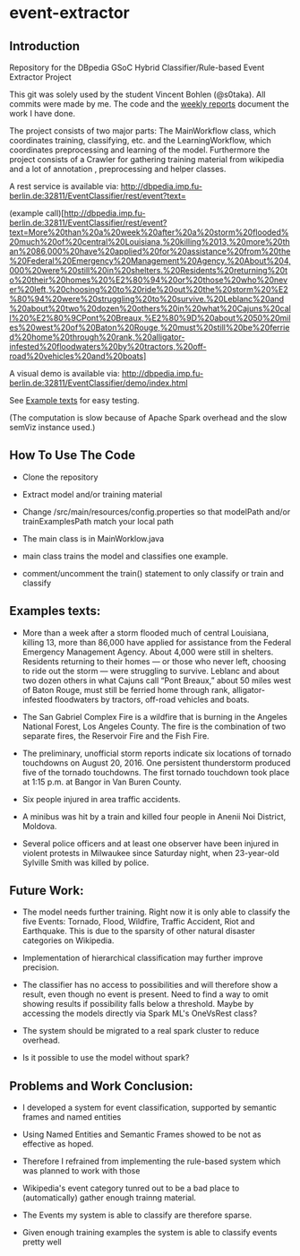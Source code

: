 # event-extractor

## Introduction

Repository for the DBpedia GSoC Hybrid Classifier/Rule-based Event Extractor Project

This git was solely used by the student Vincent Bohlen (@s0taka). All commits were made by me. The code and the [weekly reports](https://github.com/dbpedia/event-extractor/wiki/Weekly-Reports) document the work I have done.

The project consists of two major parts: The MainWorkflow class, which coordinates training, classifying, etc. and the LearningWorkflow, which coordinates preprocessing and learning of the model.
Furthermore the project consists of a Crawler for gathering training material from wikipedia and a lot of annotation
, preprocessing and helper classes.

A rest service is available via: http://dbpedia.imp.fu-berlin.de:32811/EventClassifier/rest/event?text=

(example call)[http://dbpedia.imp.fu-berlin.de:32811/EventClassifier/rest/event?text=More%20than%20a%20week%20after%20a%20storm%20flooded%20much%20of%20central%20Louisiana,%20killing%2013,%20more%20than%2086,000%20have%20applied%20for%20assistance%20from%20the%20Federal%20Emergency%20Management%20Agency.%20About%204,000%20were%20still%20in%20shelters.%20Residents%20returning%20to%20their%20homes%20%E2%80%94%20or%20those%20who%20never%20left,%20choosing%20to%20ride%20out%20the%20storm%20%E2%80%94%20were%20struggling%20to%20survive.%20Leblanc%20and%20about%20two%20dozen%20others%20in%20what%20Cajuns%20call%20%E2%80%9CPont%20Breaux,%E2%80%9D%20about%2050%20miles%20west%20of%20Baton%20Rouge,%20must%20still%20be%20ferried%20home%20through%20rank,%20alligator-infested%20floodwaters%20by%20tractors,%20off-road%20vehicles%20and%20boats]

A visual demo is available via: http://dbpedia.imp.fu-berlin.de:32811/EventClassifier/demo/index.html

See [Example texts](#example) for easy testing.

(The computation is slow because of Apache Spark overhead and the slow semViz instance used.)

## How To Use The Code

* Clone the repository

* Extract model and/or training material

* Change /src/main/resources/config.properties so that modelPath and/or trainExamplesPath match your local path

* The main class is in MainWorklow.java

* main class trains the model and classifies one example.

* comment/uncomment the train() statement to only classify or train and classify

## Examples texts:<a name="example"></a>

* More than a week after a storm flooded much of central Louisiana, killing 13, more than 86,000 have applied for assistance from the Federal Emergency Management Agency. About 4,000 were still in shelters. Residents returning to their homes — or those who never left, choosing to ride out the storm — were struggling to survive. Leblanc and about two dozen others in what Cajuns call “Pont Breaux,” about 50 miles west of Baton Rouge, must still be ferried home through rank, alligator-infested floodwaters by tractors, off-road vehicles and boats.

* The San Gabriel Complex Fire is a wildfire that is burning in the Angeles National Forest, Los Angeles County. The fire is the combination of two separate fires, the Reservoir Fire and the Fish Fire.

* The preliminary, unofficial storm reports indicate six locations of tornado touchdowns on August 20, 2016.
One persistent thunderstorm produced five of the tornado touchdowns. The first tornado touchdown took place at 1:15 p.m. at Bangor in Van Buren County.

* Six people injured in area traffic accidents.

* A minibus was hit by a train and killed four people in Anenii Noi District, Moldova.

* Several police officers and at least one observer have been injured in violent protests in Milwaukee since Saturday night, when 23-year-old Sylville Smith was killed by police.

## Future Work: 

* The model needs further training. Right now it is only able to classify the five Events: Tornado, Flood, Wildfire, Traffic Accident, Riot and Earthquake. This is due to the sparsity of other natural disaster categories on Wikipedia. 

* Implementation of hierarchical classification may further improve precision.

* The classifier has no access to possibilities and will therefore show a result, even though no event is present. Need to find a way to omit showing results if possibility falls below a threshold. Maybe by accessing the models directly via Spark ML's OneVsRest class?

* The system should be migrated to a real spark cluster to reduce overhead.

* Is it possible to use the model without spark?

## Problems and Work Conclusion:
* I developed a system for event classification, supported by semantic frames and named entities

* Using Named Entities and Semantic Frames showed to be not as effective as hoped.

* Therefore I refrained from implementing the rule-based system which was planned to work with those

* Wikipedia's event category tunred out to be a bad place to (automatically) gather enough trainng material.

* The Events my system is able to classify are therefore sparse. 

* Given enough training examples the system is able to classify events pretty well
